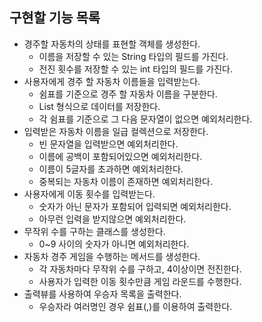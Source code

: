 ## 구현할 기능 목록
- 경주할 자동차의 상태를 표현할 객체를 생성한다.
  - 이름을 저장할 수 있는 String 타입의 필드를 가진다.
  - 전진 횟수를 저장할 수 있는 int 타입의 필드를 가진다.
- 사용자에게 경주 할 자동차 이름들을 입력받는다.
  - 쉼표를 기준으로 경주 할 자동차 이름을 구분한다.
  - List 형식으로 데이터를 저장한다.
  - 각 쉼표를 기준으로 그 다음 문자열이 없으면 예외처리한다.
- 입력받은 자동차 이름을 일급 컬렉션으로 저장한다.
  - 빈 문자열을 입력받으면 예외처리한다.
  - 이름에 공백이 포함되어있으면 예외처리한다.
  - 이름이 5글자를 초과하면 예외처리한다.
  - 중복되는 자동차 이름이 존재하면 예외처리한다.
- 사용자에게 이동 횟수를 입력받는다.
  - 숫자가 아닌 문자가 포함되어 입력되면 예외처리한다.
  - 아무런 입력을 받지않으면 예외처리한다.
- 무작위 수를 구하는 클래스를 생성한다.
  - 0~9 사이의 숫자가 아니면 예외처리한다.
- 자동차 경주 게임을 수행하는 메서드를 생성한다.
  - 각 자동차마다 무작위 수를 구하고, 4이상이면 전진한다.
  - 사용자가 입력한 이동 횟수만큼 게임 라운드를 수행한다.
- 출력뷰를 사용하여 우승자 목록을 출력한다.
  - 우승자라 여러명인 경우 쉼표(,)를 이용하여 출력한다.